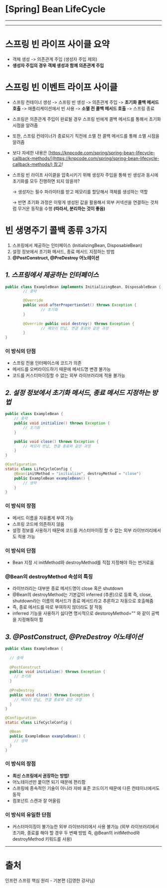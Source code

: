# [Spring] Bean LifeCycle

---

---

# **스프링 빈 라이프 사이클 요약**

- 객체 생성 -> 의존관계 주입 (생성자 주입 제외)
- **생성자 주입의 경우 객체 생성과 함께 의존관계 주입**

# **스프링 빈 이벤트 라이프 사이클**

- 스프링 컨테이너 생성 -> 스프링 빈 생성 -> 의존관계 주입 -> **초기화 콜백 메서드 호출** -> 애플리케이션에서 빈 사용 -> **소멸 전 콜백 메서드 호출** -> 스프링 종료
- 스프링은 의존관계 주입이 완료될 경우 스프링 빈에게 콜백 메서드를 통해서 초기화 시점을 알려줌
- 또한, 스프링 컨테이너가 종료되기 직전에 소멸 전 콜백 메서드를 통해 소멸 시점을 알려줌
- 보다 자세한 내용은 [https://knpcode.com/spring/spring-bean-lifecycle-callback-methods/](https://knpcode.com/spring/spring-bean-lifecycle-callback-methods/) 참고!
- 스프링 빈 라이프 사이클을 압축시키기 위해 생성자 주입을 통해 빈 생성과 동시에 초기화를 모두 진행하면 되지 않을까?
    
    → 생성자는 필수 파라미터를 받고 메모리를 할당해서 객체를 생성하는 역할
    
    → 반면 초기화 과정은 이렇게 생성된 값을 활용해서 외부 커넥션을 연결하는 것처럼 무거운 동작을 수행 **(따라서, 분리하는 것이 좋음)**
    

# **빈 생명주기 콜백 종류 3가지**

1. 스프링에서 제공하는 인터페이스 (InitializingBean, DisposableBean)
2. 설정 정보에서 초기화 메서드, 종료 메서드 지정하는 방법
3. **@PostConstruct, @PreDestroy 어노테이션**

## ***1. 스프링에서 제공하는 인터페이스***

```java
public class ExampleBean implements InitializingBean, DisposableBean { 
		// 중략 

		@Override 
		public void afterPropertiesSet() throws Exception { 
				// 초기화 
		} 
		
		@Override public void destroy() throws Exception { 
				// 메모리 반납, 연결 종료와 같은 과정 
		} 
}

```

### **이 방식의 단점**

- 스프링 전용 인터페이스에 코드가 의존
- 메서드를 오버라이드하기 때문에 메서드명 변경 불가능
- 코드를 커스터마이징할 수 없는 외부 라이브러리에 적용 불가능

## ***2. 설정 정보에서 초기화 메서드, 종료 메서드 지정하는 방법***

```java
public class ExampleBean {
    // 중략
    public void initialize() throws Exception {
        // 초기화
    }

    public void close() throws Exception {
        // 메모리 반납, 연결 종료와 같은 과정
    }
}

@Configuration
static class LifeCycleConfig {
    @Bean(initMethod = "initialize", destroyMethod = "close")
    public ExampleBean exampleBean() {
        // 생략
    }
}
```

### **이 방식의 장점**

- 메서드 이름을 자유롭게 부여 가능
- 스프링 코드에 의존하지 않음
- 설정 정보를 사용하기 때문에 코드를 커스터마이징 할 수 없는 외부 라이브러리에서도 적용 가능

### **이 방식의 단점**

- Bean 지정 시 initMethod와 destroyMethod를 직접 지정해야 하는 번거로움

### **@Bean의 destroyMethod 속성의 특징**

- 라이브러리는 대부분 종료 메서드명이 close 혹은 shutdown
- @Bean의 destroyMethod는 기본값이 inferred (추론)으로 등록 즉, close, shutdown라는 이름의 메서드가 종료 메서드라고 추론하고 자동으로 호출해줌
- 즉, 종료 메서드를 따로 부여하지 않더라도 잘 작동
- inferred 기능을 사용하기 싫다면 명시적으로 destoroyMethod="" 와 같이 공백을 지정해줘야 함

## ***3. @PostConstruct, @PreDestroy 어노테이션***

```java
public class ExampleBean {
  
  // 중략
  
  @PostConstruct
  public void initialize() throws Exception {
    // 초기화 
  }
  
  @PreDestroy
  public void close() throws Exception {
    // 메모리 반납, 연결 종료와 같은 과정 
  }
}

@Configuration
static class LifeCycleConfig {

  @Bean
  public ExampleBean exampleBean() {
    // 생략
  }
}
```

### **이 방식의 장점**

- **최신 스프링에서 권장하는 방법!**
- 어노테이션만 붙이면 되기 때문에 편리함
- 스프링에 종속적인 기술이 아니라 자바 표준 코드이기 때문에 다른 컨테이너에서도 동작
- 컴포넌트 스캔과 잘 어울림

### **이 방식의 유일한 단점**

- 커스터마이징이 불가능한 외부 라이브러리에서 사용 불가능 (외부 라이브러리에서 초기화, 종료를 해야 할 경우 두 번째 방법 즉, @Bean의 initMethod와 destroyMethod 키워드를 사용)

---

# 출처

[](https://jaimemin.tistory.com/1787)

인프런 스프링 핵심 원리 - 기본편 (김영한 강사님)
